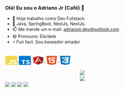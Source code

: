 ### Olá! Eu sou o Adriano Jr (Café) 👋

- 🔭 Hoje trabalho como Dev Fullstack.
- 🌱 Java, SpringBoot, NestJs, NextJs.
- 📫 Me mande um e-mail: adrianojr.dev@outlook.com
- 😄 Pronouns: Ele/dele
- ⚡ Fun fact: Sou boxeador amador
<div style="display: inline_block"><br>
  <a href="https://www.github.com/maiscafe">
  <img align="center" alt="Js" height="30" width="40" src="https://raw.githubusercontent.com/devicons/devicon/master/icons/javascript/javascript-plain.svg">
  <img align="center" alt="Ts" height="30" width="40" src="https://raw.githubusercontent.com/devicons/devicon/master/icons/typescript/typescript-plain.svg">
  <img align="center" alt="Angular" height="30" width="40" src="https://github.com/devicons/devicon/blob/master/icons/angularjs/angularjs-original.svg">
  <img align="center" alt="HTML" height="30" width="40" src="https://raw.githubusercontent.com/devicons/devicon/master/icons/html5/html5-original.svg">
  <img align="center" alt="CSS" height="30" width="40" src="https://raw.githubusercontent.com/devicons/devicon/master/icons/css3/css3-original.svg">
  </a>
</div>
  </br>
<div align="center">
  <a href="https://github.com/maiscafe">
  <img height="180em" src="https://github-readme-stats.vercel.app/api?username=maiscafe&show_icons=true&theme=dark&include_all_commits=true&count_private=true"/>
    </br>
  <img height="180em" src="https://github-readme-stats.vercel.app/api/top-langs/?username=maiscafe&layout=compact&langs_count=7&theme=dark"/>
</div>
 
  <div>
  <a href="https://www.youtube.com/channel/UCmw09jHXU3Gt14EdqgoyiWg" target="_blank"><img src="https://img.shields.io/badge/YouTube-FF0000?style=for-the-badge&logo=youtube&logoColor=white" target="_blank"></a>
 	<a href="https://www.twitch.tv/maiscafepf" target="_blank"><img src="https://img.shields.io/badge/Twitch-9146FF?style=for-the-badge&logo=twitch&logoColor=white" target="_blank"></a>
  <a href = "mailto:mais.cafe@outlook.com"><img src="https://img.shields.io/badge/Microsoft_Outlook-0078D4?style=for-the-badge&logo=microsoft-outlook&logoColor=white" target="_blank"></a>
  <a href="https://www.linkedin.com/in/maiscafe/" target="_blank"><img src="https://img.shields.io/badge/-LinkedIn-%230077B5?style=for-the-badge&logo=linkedin&logoColor=white" target="_blank"></a> 
 
</div>
